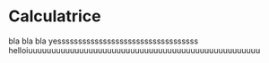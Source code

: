 # Calculatrice

bla bla bla yessssssssssssssssssssssssssssssssss helloiuuuuuuuuuuuuuuuuuuuuuuuuuuuuuuuuuuuuuuuuuuuuuuuuuu
